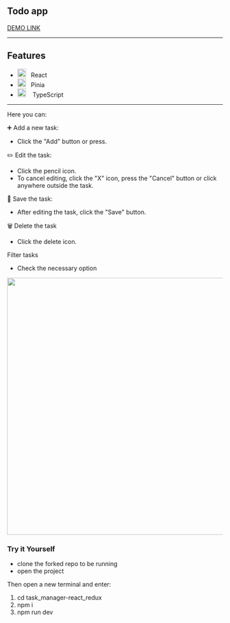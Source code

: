 <h2>Todo app</h2>

[DEMO LINK](https://vasyl-zinchenko.github.io/task_manager-react_redux)

---

## Features

- <img width=20 height=20 src="https://upload.wikimedia.org/wikipedia/commons/thumb/a/a7/React-icon.svg/2300px-React-icon.svg.png">&nbsp;&nbsp;&nbsp;React
- <img width=20 height=20 src="https://cdn.worldvectorlogo.com/logos/redux.svg">&nbsp;&nbsp;&nbsp;Pinia
- <img width=20 height=20 src="https://upload.wikimedia.org/wikipedia/commons/thumb/4/4c/Typescript_logo_2020.svg/2048px-Typescript_logo_2020.svg.png">&nbsp;&nbsp;&nbsp; TypeScript

---

Here you can:

➕ Add a new task:

- Click the "Add" button or press.
  </br>

✏️ Edit the task:

- Click the pencil icon.
- To cancel editing, click the "X" icon, press the "Cancel" button or click anywhere outside the task.
  </br>

💾 Save the task:

- After editing the task, click the "Save" button.
  </br>

🗑️ Delete the task

- Click the delete icon.

Filter tasks

- Check the necessary option
  </br>

<img width=600 src="https://img001.prntscr.com/file/img001/VeI87ccLS_Cb38aEP2BTHQ.png">

<h3>Try it Yourself</h3>

- clone the forked repo to be running
- open the project

Then open a new terminal and enter:

1. cd task_manager-react_redux
2. npm i
3. npm run dev
